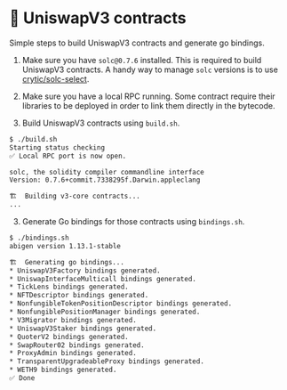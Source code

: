 # 🦄 UniswapV3 contracts

Simple steps to build UniswapV3 contracts and generate go bindings.

1. Make sure you have `solc@0.7.6` installed. This is required to build UniswapV3 contracts. A handy way to manage `solc` versions is to use [crytic/solc-select](https://github.com/crytic/solc-select).

2. Make sure you have a local RPC running. Some contract require their libraries to be deployed in order to link them directly in the bytecode.

3. Build UniswapV3 contracts using `build.sh`.

```sh
$ ./build.sh
Starting status checking
✅ Local RPC port is now open.

solc, the solidity compiler commandline interface
Version: 0.7.6+commit.7338295f.Darwin.appleclang

🏗️  Building v3-core contracts...
...
```

3. Generate Go bindings for those contracts using `bindings.sh`.

```sh
$ ./bindings.sh
abigen version 1.13.1-stable

🏗️  Generating go bindings...
* UniswapV3Factory bindings generated.
* UniswapInterfaceMulticall bindings generated.
* TickLens bindings generated.
* NFTDescriptor bindings generated.
* NonfungibleTokenPositionDescriptor bindings generated.
* NonfungiblePositionManager bindings generated.
* V3Migrator bindings generated.
* UniswapV3Staker bindings generated.
* QuoterV2 bindings generated.
* SwapRouter02 bindings generated.
* ProxyAdmin bindings generated.
* TransparentUpgradeableProxy bindings generated.
* WETH9 bindings generated.
✅ Done
```
